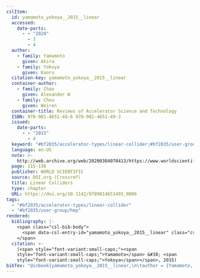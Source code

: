 ```yaml
---
cslItem:
  id: yamamoto_yokoya__2015__linear
  accessed:
    date-parts:
      - - "2020"
        - 3
        - 4
  author:
    - family: Yamamoto
      given: Akira
    - family: Yokoya
      given: Kaoru
  citation-key: yamamoto_yokoya__2015__linear
  container-author:
    - family: Chao
      given: Alexander W
    - family: Chou
      given: Weiren
  container-title: Reviews of Accelerator Science and Technology
  ISBN: 978-981-4651-48-6 978-981-4651-49-3
  issued:
    date-parts:
      - - "2015"
        - 4
  keyword: "#bf2035/accelerator-types/linear-collider;#bf2035/user-group/hep"
  language: en-US
  note: >-
    http://web.archive.org/web/20200304070413/https://www.worldscientific.com/doi/abs/10.1142/9789814651493_0006
  page: 115-136
  publisher: WORLD SCIENTIFIC
  source: DOI.org (Crossref)
  title: Linear Colliders
  type: chapter
  URL: https://doi.org/10.1142/9789814651493_0006
tags:
  - "#bf2035/accelerator-types/linear-collider"
  - "#bf2035/user-group/hep"
rendered:
  bibliography: |-
    <span class="csl-bib-body">
      <span data-csl-entry-id="yamamoto_yokoya__2015__linear" class="csl-entry"><span class='author-bib'>Yamamoto, &#38; Yokoya, K.</span>. <span class='date-bib'>(2015)</span>. <span class='title'><b>Linear Colliders</b></span>. In Chao &#38; W. Chou, <i>Reviews of Accelerator Science and Technology</i> (S. 115–136). WORLD SCIENTIFIC. <span class='URL'><a href='https://doi.org/10.1142/9789814651493_0006'>LINK</a></span></span>
    </span>
  citation: >-
    (<span style="font-variant:small-caps;"><span
    style="font-variant:small-caps;">Yamamoto</span> &#38; <span
    style="font-variant:small-caps;">Yokoya</span></span>, 2015)
bibTex: "@inbook{yamamoto_yokoya__2015__linear,\n\tauthor = {Yamamoto, Akira and Yokoya, Kaoru},\n\tbooktitle = {Reviews of {Accelerator} {Science} and {Technology}},\n\tisbn = {978-981-4651-48-6 978-981-4651-49-3},\n\tyear = {2015},\n\tmonth = {4},\n\tnote = {http://web.archive.org/web/20200304070413/https://www.worldscientific.com/doi/abs/10.1142/9789814651493\\textunderscore{}0006},\n\tpages = {115--136},\n\tpublisher = {WORLD SCIENTIFIC},\n\ttitle = {Linear {Colliders}},\n\turl = {https://doi.org/10.1142/9789814651493_0006},\n}\n\n"
---
```

